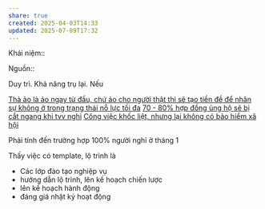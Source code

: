 ```yaml
---
share: true
created: 2025-04-03T14:33
updated: 2025-07-09T17:32
---
```

Khái niệm:: 

Nguồn:: 

Duy trì. Khả năng trụ lại. Nếu 

[Thà ảo là ảo ngay từ đầu, chứ ảo cho người thật thì sẽ tạo tiền đề để nhân sự không ở trong trạng thái nỗ lực tối đa](../Qu%E1%BA%A3n%20l%C3%BD%20nh%C3%A2n%20s%E1%BB%B1/Th%C3%A0%20%E1%BA%A3o%20l%C3%A0%20%E1%BA%A3o%20ngay%20t%E1%BB%AB%20%C4%91%E1%BA%A7u,%20ch%E1%BB%A9%20%E1%BA%A3o%20cho%20ng%C6%B0%E1%BB%9Di%20th%E1%BA%ADt%20th%C3%AC%20s%E1%BA%BD%20t%E1%BA%A1o%20ti%E1%BB%81n%20%C4%91%E1%BB%81%20%C4%91%E1%BB%83%20nh%C3%A2n%20s%E1%BB%B1%20kh%C3%B4ng%20%E1%BB%9F%20trong%20tr%E1%BA%A1ng%20th%C3%A1i%20n%E1%BB%97%20l%E1%BB%B1c%20t%E1%BB%91i%20%C4%91a.md)
[70 - 80% hợp đồng ủng hộ sẽ bị cắt ngang khi tvv nghỉ](../../../../../../%E2%9A%A1Hi%E1%BB%83u%20bi%E1%BA%BFt%20s%C3%A2u/T%E1%BB%95%20ch%E1%BB%A9c%20t%C3%A0i%20ch%C3%ADnh/B%E1%BA%A3o%20hi%E1%BB%83m/Nhu%20c%E1%BA%A7u,%20l%E1%BB%A3i%20%C3%ADch%20c%E1%BB%A7a%20kh%C3%A1ch%20h%C3%A0ng/70%20-%2080%25%20h%E1%BB%A3p%20%C4%91%E1%BB%93ng%20%E1%BB%A7ng%20h%E1%BB%99%20s%E1%BA%BD%20b%E1%BB%8B%20c%E1%BA%AFt%20ngang%20khi%20tvv%20ngh%E1%BB%89.md)
[Công việc khốc liệt, nhưng lại không có bảo hiểm xã hội](../Qu%E1%BA%A3n%20l%C3%BD%20nh%C3%A2n%20s%E1%BB%B1/C%C3%B4ng%20vi%E1%BB%87c%20kh%E1%BB%91c%20li%E1%BB%87t,%20nh%C6%B0ng%20l%E1%BA%A1i%20kh%C3%B4ng%20c%C3%B3%20b%E1%BA%A3o%20hi%E1%BB%83m%20x%C3%A3%20h%E1%BB%99i.md)


Phải tính đến trường hợp 100% người nghỉ ở tháng 1

Thấy việc có template, lộ trình là 
- Các lớp đào tạo nghiệp vụ
- hướng dẫn lộ trình, lên kế hoạch chiến lược
- lên kế hoạch hành động
- đáng giá nhật ký hoạt động
